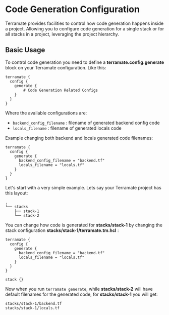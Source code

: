 # Code Generation Configuration

Terramate provides facilities to control how code generation happens
inside a project. Allowing you to configure code generation for
a single stack or for all stacks in a project, leveraging the
project hierarchy.

## Basic Usage

To control code generation you need to define a **terramate.config.generate**
block on your Terramate configuration. Like this:

```hcl
terramate {
  config {
    generate {
        # Code Generation Related Configs
    }
  }
}
```

Where the available configurations are:

* `backend_config_filename` : filename of generated backend config code
* `locals_filename` : filename of generated locals code

Example changing both backend and locals generated code filenames:

```hcl
terramate {
  config {
    generate {
      backend_config_filename = "backend.tf"
      locals_filename = "locals.tf"
    }
  }
}
```

Let's start with a very simple example. Lets say your Terramate project
has this layout:

```
.
└── stacks
    ├── stack-1
    └── stack-2
```

You can change how code is generated for **stacks/stack-1** by changing
the stack configuration **stacks/stack-1/terramate.tm.hcl** :

```hcl
terramate {
  config {
    generate {
      backend_config_filename = "backend.tf"
      locals_filename = "locals.tf"
    }
  }
}

stack {}
```

Now when you run `terramate generate`, while **stacks/stack-2** will have
default filenames for the generated code, for **stacks/stack-1** you will get:

```
stacks/stack-1/backend.tf
stacks/stack-1/locals.tf
```
